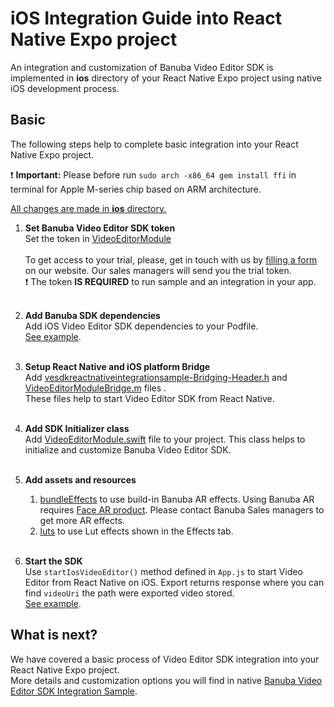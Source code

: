 # iOS Integration Guide into React Native Expo project

An integration and customization of Banuba Video Editor SDK is implemented in **ios** directory
of your React Native Expo project using native iOS development process.

## Basic
The following steps help to complete basic integration into your React Native Expo project.

:exclamation: **Important:** Please before run ```sudo arch -x86_64 gem install ffi``` in terminal for Apple M-series chip based on ARM architecture.


<ins>All changes are made in **ios** directory.</ins>
1. __Set Banuba Video Editor SDK token__  
   Set the token in [VideoEditorModule](https://github.com/Banuba/ve-sdk-react-native-integration-sample/blob/main/ios/VideoEditorModule.swift#L34)<br></br>
   To get access to your trial, please, get in touch with us by [filling a form](https://www.banuba.com/video-editor-sdk) on our website. Our sales managers will send you the trial token.<br>
   :exclamation: The token **IS REQUIRED** to run sample and an integration in your app.<br></br>

2. __Add Banuba SDK dependencies__  
   Add iOS Video Editor SDK dependencies to your Podfile.</br>
   [See example](https://github.com/Banuba/ve-sdk-react-native-integration-sample/blob/master/ios/Podfile).</br><br>

3. __Setup React Native and iOS platform Bridge__  
   Add [vesdkreactnativeintegrationsample-Bridging-Header.h](https://github.com/Banuba/ve-sdk-react-native-integration-sample/blob/master/ios/vesdkreactnativeintegrationsample-Bridging-Header.h) and [VideoEditorModuleBridge.m](https://github.com/Banuba/ve-sdk-react-native-integration-sample/blob/master/ios/VideoEditorModuleBridge.m) files .</br>
   These files help to start Video Editor SDK from React Native.</br><br>

4. __Add SDK Initializer class__  
   Add [VideoEditorModule.swift](https://github.com/Banuba/ve-sdk-react-native-integration-sample/blob/master/ios/VideoEditorModule.swift) file to your project.
   This class helps to initialize and customize Banuba Video Editor SDK.</br><br>

5. __Add assets and resources__
    1. [bundleEffects](https://github.com/Banuba/ve-sdk-react-native-cli-integration-sample/tree/master/ios/vesdkreactnativecliintegrationsample/bundleEffects) to use build-in Banuba AR effects. Using Banuba AR requires [Face AR product](https://docs.banuba.com/face-ar-sdk-v1). Please contact Banuba Sales managers to get more AR effects.
    2. [luts](https://github.com/Banuba/ve-sdk-react-native-cli-integration-sample/tree/master/ios/vesdkreactnativecliintegrationsample/luts) to use Lut effects shown in the Effects tab.</br><br>

6. __Start the SDK__  
   Use ```startIosVideoEditor()``` method defined in ```App.js``` to start Video Editor from React Native on iOS. Export returns response where you can find ```videoUri``` the path were exported video stored.</br>
   [See example](https://github.com/Banuba/ve-sdk-react-native-cli-integration-sample/blob/master/App.js#L37).</br>


## What is next?

We have covered a basic process of Video Editor SDK integration into your React Native Expo project.</br>
More details and customization options you will find in native [Banuba Video Editor SDK Integration Sample](https://github.com/Banuba/ve-sdk-ios-integration-sample).
